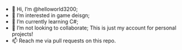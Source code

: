 - 👋 Hi, I’m @helloworld3200;
- 👀 I’m interested in game deisgn;
- 🌱 I’m currently learning C#;
- 💞️ I’m not looking to collaborate; This is just my account for personal projects!
- 📫 Reach me via pull requests on this repo.

